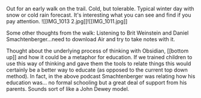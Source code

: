 Out for an early walk on the trail. Cold, but tolerable. Typical winter day with snow or cold rain forecast. It's interesting what you can see and find if you pay attention.
![[IMG_1013 2.jpg]]![[IMG_1011.jpg]]

Some other thoughts from the walk:
Listening to Brit Weinstein and Daniel Smachtenberger...need to download Air and try to take notes with it.

Thought about the underlying process of thinking with Obsidian, [[bottom up]] and how it could be a metaphor for education. If we trained children to use this way of thinking and gave them the tools to relate things this would certainly be a better way to educate (as opposed to the current top down method). In fact, in the above podcast Smachtenberger was relating how his education was... no formal schooling but a great deal of support from his parents. Sounds sort of like a John Dewey model.

